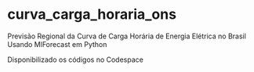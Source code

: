 # curva_carga_horaria_ons
Previsão Regional da Curva de Carga Horária de Energia Elétrica no Brasil Usando MlForecast em Python

Disponibilizado os códigos no Codespace
